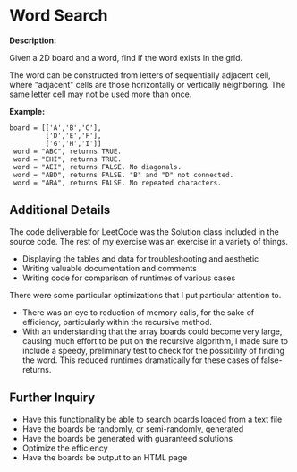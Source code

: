 # Word Search

**Description:**

Given a 2D board and a word, find if the word exists in the grid.

The word can be constructed from letters of sequentially adjacent cell, where "adjacent" cells are those
horizontally or vertically neighboring. The same letter cell may not be used more than once.

**Example:**
```
board = [['A','B','C'],
         ['D','E','F'],
         ['G','H','I']]
 word = "ABC", returns TRUE.
 word = "EHI", returns TRUE.
 word = "AEI", returns FALSE. No diagonals.
 word = "ABD", returns FALSE. "B" and "D" not connected.
 word = "ABA", returns FALSE. No repeated characters.
```

## Additional Details

The code deliverable for LeetCode was the Solution class included in the source code. The rest of my exercise was an exercise in a variety of things.
- Displaying the tables and data for troubleshooting and aesthetic
- Writing valuable documentation and comments
- Writing code for comparison of runtimes of various cases

There were some particular optimizations that I put particular attention to.
- There was an eye to reduction of memory calls, for the sake of efficiency, particularly within the recursive method.
- With an understanding that the array boards could become very large, causing much effort to be put on the recursive algorithm, I made sure to include a speedy, preliminary test to check for the possibility of finding the word. This reduced runtimes dramatically for these cases of false-returns.

## Further Inquiry

- Have this functionality be able to search boards loaded from a text file
- Have the boards be randomly, or semi-randomly, generated
- Have the boards be generated with guaranteed solutions
- Optimize the efficiency
- Have the boards be output to an HTML page
